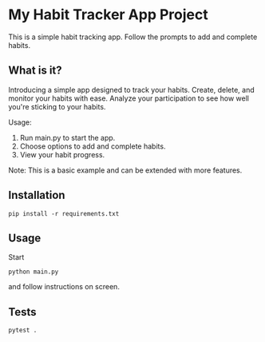 # My Habit Tracker App Project

This is a simple habit tracking app. Follow the prompts to add and complete habits.


## What is it?

Introducing a simple app designed to track your habits.
Create, delete, and monitor your habits with ease.
Analyze your participation to see how well you're sticking to your habits.

Usage:
1. Run main.py to start the app.
2. Choose options to add and complete habits.
3. View your habit progress.

Note: This is a basic example and can be extended with more features.


## Installation

```shell
pip install -r requirements.txt
```
## Usage

Start

```shell
python main.py
```

and follow instructions on screen.

## Tests

```shell
pytest .
```

